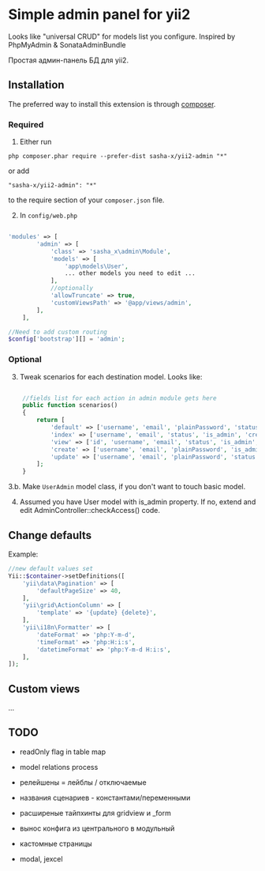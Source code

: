 Simple admin panel for yii2
===========================

Looks like "universal CRUD" for models list you configure.
Inspired by PhpMyAdmin & SonataAdminBundle

Простая админ-панель БД для yii2.


Installation
------------

The preferred way to install this extension is through [composer](http://getcomposer.org/download/).

### Required

1. Either run

```
php composer.phar require --prefer-dist sasha-x/yii2-admin "*"
```

or add

```
"sasha-x/yii2-admin": "*"
```

to the require section of your `composer.json` file.

2. In `config/web.php`

```php

'modules' => [
        'admin' => [
            'class' => 'sasha_x\admin\Module',
            'models' => [
                'app\models\User',
                ... other models you need to edit ...
            ],
            //optionally
            'allowTruncate' => true,
            'customViewsPath' => '@app/views/admin',
        ],
    ],

//Need to add custom routing
$config['bootstrap'][] = 'admin';

```

### Optional

3. Tweak scenarios for each destination model. Looks like:

```php

    //fields list for each action in admin module gets here
    public function scenarios()
    {
        return [
            'default' => ['username', 'email', 'plainPassword', 'status', 'is_admin'],
            'index' => ['username', 'email', 'status', 'is_admin', 'created_at', 'last_login'],
            'view' => ['id', 'username', 'email', 'status', 'is_admin', 'created_at', 'updated_at', 'last_login'],
            'create' => ['username', 'email', 'plainPassword', 'is_admin'],
            'update' => ['username', 'email', 'plainPassword', 'status', 'is_admin'],
        ];
    }

```

3.b. Make `UserAdmin` model class, if you don't want to touch basic model.

4. Assumed you have User model with is_admin property. If no, extend and edit AdminController::checkAccess() code.

Change defaults
---------------

Example:

```php
//new default values set
Yii::$container->setDefinitions([
    'yii\data\Pagination' => [
        'defaultPageSize' => 40,
    ],
    'yii\grid\ActionColumn' => [
        'template' => '{update} {delete}',
    ],
    'yii\i18n\Formatter' => [
        'dateFormat' => 'php:Y-m-d',
        'timeFormat' => 'php:H:i:s',
        'datetimeFormat' => 'php:Y-m-d H:i:s',
    ],
]);
```

Custom views
------------

...

TODO
----

- readOnly flag in table map
- model relations process

- релейшены = лейблы / отключаемые
- названия сценариев - константами/переменными
- расширеные тайпхинты для gridview и _form
- вынос конфига из центрального в модульный

- кастомные страницы
- modal, jexcel

